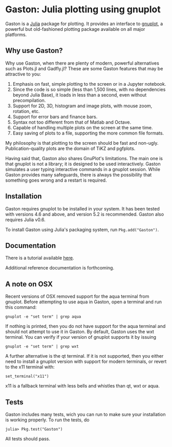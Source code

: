 Gaston: Julia plotting using gnuplot
==================================== 

Gaston is a [Julia](https://julialang.org)  package for plotting. It provides an interface to [gnuplot](http://gnuplot.info), a powerful but old-fashioned plotting package available on all major platforms.

Why use Gaston?
--------------

Why use Gaston, when there are plenty of modern, powerful alternatives such as Plots.jl and Gadfly.jl?  These are some Gaston features that may be attractive to you:

1. Emphasis on fast, simple plotting to the screen or in a Jupyter notebook.
1. Since the code is so simple (less than 1,500 lines, with no dependencies beyond Julia Base), it loads in less than a second, even without precompilation.
1. Support for 2D, 3D, histogram and image plots, with mouse zoom, rotation, etc.
1. Support for error bars and finance bars.
1. Syntax not too different from that of Matlab and Octave.
1. Capable of handling multiple plots on the screen at the same time.
1. Easy saving of plots to a file, supporting the more common file formats.

My philosophy is that plotting to the screen should be fast and non-ugly. Publication-quality plots are the domain of TiKZ and pgfplots.

Having said that, Gaston also shares GnuPlot's limitations. The main one is that gnuplot is not a library; it is designed to be used interactively. Gaston simulates a user typing interactive commands in a gnuplot session. While Gaston provides many safeguards, there is always the possibility that something goes wrong and a restart is required.

Installation
------------

Gaston requires gnuplot to be installed in your system. It has been tested
with versions 4.6 and above, and version 5.2 is recommended. Gaston also requires Julia v0.6.

To install Gaston using Julia's packaging system, run `Pkg.add("Gaston")`.

Documentation
-------------

There is a tutorial available [here](https://nbviewer.jupyter.org/github/mbaz/Gaston.jl/blob/master/doc/gaston-tutorial.ipynb).

Additional reference documentation is forthcoming.

A note on OSX
-------------

Recent versions of OSX removed support for the aqua terminal from gnuplot.
Before attempting to use aqua in Gaston, open a terminal and run this
command:

    gnuplot -e "set term" | grep aqua

If nothing is printed, then you do not have support for the aqua terminal and
should not attempt to use it in Gaston. By default, Gaston uses the wxt
terminal. You can verify if your version of gnuplot supports it by issuing

    gnuplot -e "set term" | grep wxt

A further alternative is the qt terminal. If it is not supported, then you either need to install a gnuplot version with support for modern terminals, or revert to the x11 terminal with:

    set_terminal("x11")

x11 is a fallback terminal with less bells and whistles than qt, wxt or aqua.

Tests
-----

Gaston includes many tests, wich you can run to make sure your installation is
working properly. To run the tests, do

    julia> Pkg.test("Gaston")

All tests should pass.
